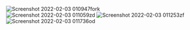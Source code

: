
![Screenshot 2022-02-03 010947fork](https://user-images.githubusercontent.com/94233420/152225365-ffd471a8-db43-4845-8d05-6d9d8ee78d97.png)
![Screenshot 2022-02-03 011059zd](https://user-images.githubusercontent.com/94233420/152225409-7817e307-0fa3-4dd6-8217-e67e0f5deb27.png)
![Screenshot 2022-02-03 011253zf](https://user-images.githubusercontent.com/94233420/152225424-7f76d526-60a3-4562-81bf-a644e49c28e6.png)
![Screenshot 2022-02-03 011736od](https://user-images.githubusercontent.com/94233420/152226142-18fe8216-96f3-493c-9e66-422e46c09e3e.png)
